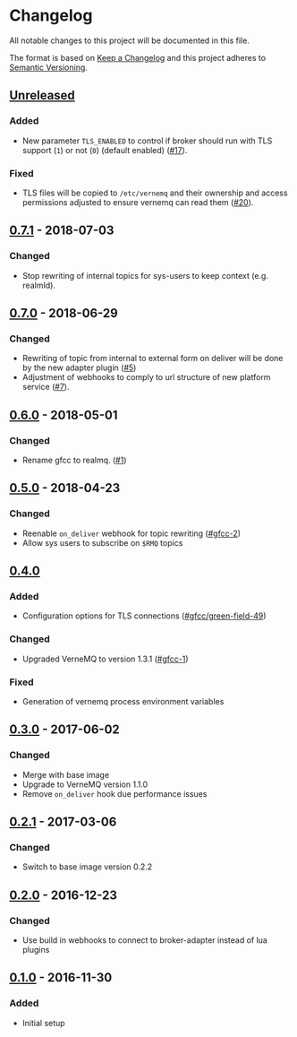 # Changelog
All notable changes to this project will be documented in this file.

The format is based on [Keep a Changelog](http://keepachangelog.com/en/1.0.0/)
and this project adheres to [Semantic Versioning](http://semver.org/spec/v2.0.0.html).

## [Unreleased]
### Added
- New parameter `TLS_ENABLED` to control if broker should run with TLS support
  (`1`) or not (`0`) (default enabled) ([#17]).

### Fixed
- TLS files will be copied to `/etc/vernemq` and their ownership and access
  permissions adjusted to ensure vernemq can read them ([#20]).

[#17]: https://github.com/realmq/realmq-broker/issues/17
[#20]: https://github.com/RealMQ/broker/issues/20

## [0.7.1] - 2018-07-03
### Changed
- Stop rewriting of internal topics for sys-users to keep context (e.g. realmId).

## [0.7.0] - 2018-06-29
### Changed
- Rewriting of topic from internal to external form on deliver will be done by
  the new adapter plugin ([#5])
- Adjustment of webhooks to comply to url structure of new platform service ([#7]).

[#5]: https://github.com/RealMQ/broker/issues/5
[#7]: https://github.com/RealMQ/broker/issues/7

## [0.6.0] - 2018-05-01
### Changed
- Rename gfcc to realmq. ([#1])

[#1]: https://github.com/realmq/broker/issues/1

## [0.5.0] - 2018-04-23
### Changed
- Reenable `on_deliver` webhook for topic rewriting ([#gfcc-2])
- Allow sys users to subscribe on `$RMQ` topics

[#gfcc-2]: https://gitlab.com/gfcc/broker-adapter/issues/2

## [0.4.0]
### Added
- Configuration options for TLS connections ([#gfcc/green-field-49])

### Changed
- Upgraded VerneMQ to version 1.3.1 ([#gfcc-1])

### Fixed
- Generation of vernemq process environment variables

[#gfcc-1]: https://gitlab.com/gfcc/broker/issues/1
[#gfcc/green-field-49]: https://gitlab.com/gfcc/green-field/issues/49

## [0.3.0] - 2017-06-02
### Changed
- Merge with base image
- Upgrade to VerneMQ version 1.1.0
- Remove `on_deliver` hook due performance issues

## [0.2.1] - 2017-03-06
### Changed
- Switch to base image version 0.2.2

## [0.2.0] - 2016-12-23
### Changed
- Use build in webhooks to connect to broker-adapter instead of lua plugins

## [0.1.0] - 2016-11-30
### Added
- Initial setup


[Unreleased]: https://github.com/realmq/broker/compare/0.7.1...HEAD
[0.7.1]: https://github.com/realmq/broker/compare/0.7.0...0.7.1
[0.7.0]: https://github.com/realmq/broker/compare/0.6.0...0.7.0
[0.6.0]: https://github.com/realmq/broker/compare/0.5.0...0.6.0
[0.5.0]: https://github.com/realmq/broker/compare/0.4.0...0.5.0
[0.4.0]: https://github.com/realmq/broker/compare/0.3.0...0.4.0
[0.3.0]: https://github.com/realmq/broker/compare/0.2.1...0.3.0
[0.2.1]: https://github.com/realmq/broker/compare/0.2.0...0.2.1
[0.2.0]: https://github.com/realmq/broker/compare/0.1.0...0.2.0
[0.1.0]: https://github.com/realmq/broker/compare/6b8862c5...0.1.0
